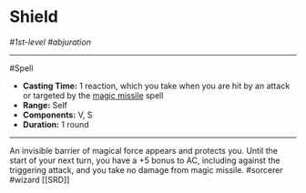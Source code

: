 # Shield
*#1st-level #abjuration*
___ 
#Spell
- **Casting Time:** 1 reaction, which you take when you are hit by an attack or targeted by the <a href="spells.html#magic%20missile_phb"  onmouseover="Renderer.hover.pHandleLinkMouseOver(event, this, 'spells.html', 'PHB', 'magic%20missile_phb', null)" onmouseleave="Renderer.hover.handleLinkMouseLeave(event, this)" onmousemove="Renderer.hover.handleLinkMouseMove(event, this)"  ontouchstart="Renderer.hover.handleTouchStart(event, this)" >magic missile</a> spell
- **Range:** Self
- **Components:** V, S
- **Duration:** 1 round
---
An invisible barrier of magical force appears and protects you. Until the start of your next turn, you have a +5 bonus to AC, including against the triggering attack, and you take no damage from magic missile.
#sorcerer
#wizard
[[SRD]]